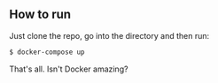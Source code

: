 ## How to run

Just clone the repo, go into the directory and then run:

```bash
$ docker-compose up
```

That's all. Isn't Docker amazing?
